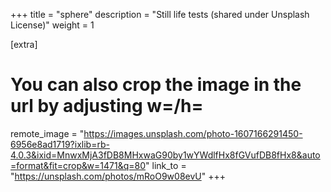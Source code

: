 +++
title = "sphere"
description = "Still life tests (shared under Unsplash License)"
weight = 1

[extra]
# You can also crop the image in the url by adjusting w=/h=
remote_image = "https://images.unsplash.com/photo-1607166291450-6956e8ad1719?ixlib=rb-4.0.3&ixid=MnwxMjA3fDB8MHxwaG90by1wYWdlfHx8fGVufDB8fHx8&auto=format&fit=crop&w=1471&q=80"
link_to = "https://unsplash.com/photos/mRoO9w08evU"
+++
